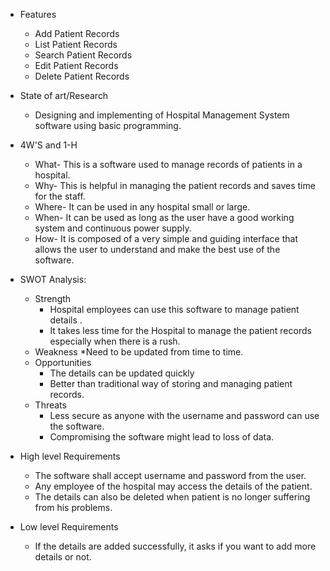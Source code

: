* Features
     * Add Patient Records
     * List Patient Records
     * Search Patient Records
     * Edit Patient Records
     * Delete Patient Records
* State of art/Research
     * Designing and implementing of Hospital Management System software using basic programming.
* 4W'S and 1-H
   * What- This is a software used to manage records of patients in a hospital.
   * Why- This is helpful in managing the patient records and saves time for the staff.
   * Where- It can be used in any hospital small or large.
   * When- It can be used as long as the user have a good working system and continuous power supply.
   * How- It is composed of a very simple and guiding interface that allows the user to understand and make the best use of the software.
* SWOT Analysis:
  * Strength
    * Hospital employees can use this software to manage patient details .
    * It takes less time for the Hospital to manage the patient records especially when there is a rush.
  * Weakness
    *Need to be updated from time to time.
  * Opportunities
    * The details can be updated quickly
    * Better than traditional way of storing and managing patient records.
  * Threats
    * Less secure as anyone with the username and password can use the software.
    * Compromising the software might lead to loss of data.

* High level Requirements
  * The software shall accept username and password from the user.
  * Any employee of the hospital may access the details of the patient.
  * The details can also be deleted when patient is no longer suffering from his problems.
* Low level Requirements
  * If the details are added successfully, it asks if you want to add more details or not. 
